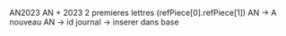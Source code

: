 AN2023 
AN + 2023
2 premieres lettres (refPiece[0].refPiece[1])
AN -> A nouveau
AN -> id journal -> inserer dans base